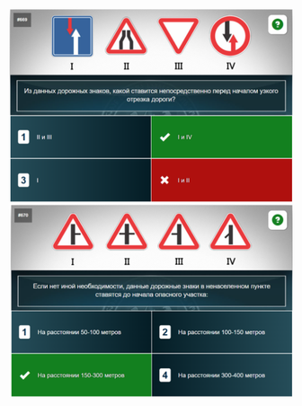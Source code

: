 ![alt text](images/Screenshot_2025-03-25_111145.png?raw=true)
![alt text](images/Screenshot_2025-03-25_111208.png?raw=true)

